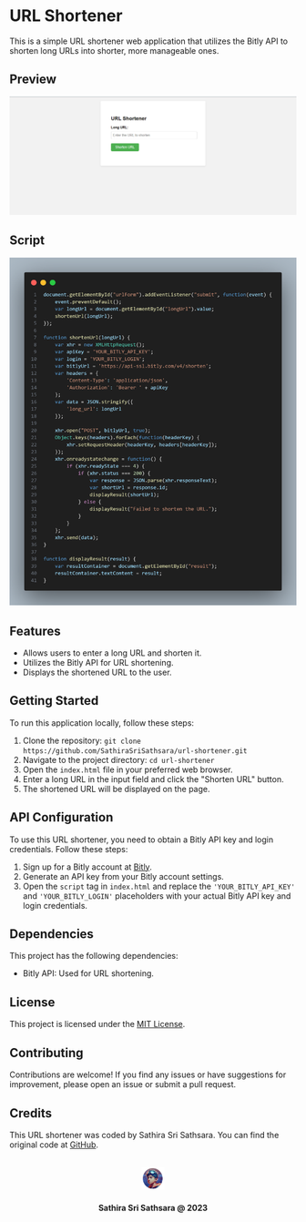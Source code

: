 # URL Shortener

This is a simple URL shortener web application that utilizes the Bitly API to shorten long URLs into shorter, more manageable ones.

## Preview

![Screenshot](https://github.com/SathiraSriSathsara/url-shortener/blob/main/preview.png)

## Script 

![Code](https://github.com/SathiraSriSathsara/url-shortener/blob/main/script.png)

## Features

- Allows users to enter a long URL and shorten it.
- Utilizes the Bitly API for URL shortening.
- Displays the shortened URL to the user.

## Getting Started

To run this application locally, follow these steps:

1. Clone the repository: `git clone https://github.com/SathiraSriSathsara/url-shortener.git`
2. Navigate to the project directory: `cd url-shortener`
3. Open the `index.html` file in your preferred web browser.
4. Enter a long URL in the input field and click the "Shorten URL" button.
5. The shortened URL will be displayed on the page.

## API Configuration

To use this URL shortener, you need to obtain a Bitly API key and login credentials. Follow these steps:

1. Sign up for a Bitly account at [Bitly](https://bitly.com/).
2. Generate an API key from your Bitly account settings.
3. Open the `script` tag in `index.html` and replace the `'YOUR_BITLY_API_KEY'` and `'YOUR_BITLY_LOGIN'` placeholders with your actual Bitly API key and login credentials.

## Dependencies

This project has the following dependencies:

- Bitly API: Used for URL shortening.

## License

This project is licensed under the [MIT License](LICENSE).

## Contributing

Contributions are welcome! If you find any issues or have suggestions for improvement, please open an issue or submit a pull request.

## Credits

This URL shortener was coded by Sathira Sri Sathsara. You can find the original code at [GitHub](https://github.com/SathiraSriSathsara/url-shortener).


<br>

<div align="center">
	<img src="https://github.com/SathiraSriSathsara/SathiraSriSathsara/blob/main/icon.png" width="40">
	<h4>Sathira Sri Sathsara @ 2023</h4>
</div>	

